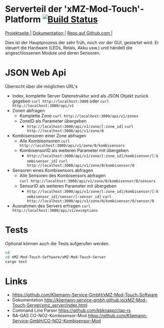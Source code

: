 # Serverteil der 'xMZ-Mod-Touch'-Platform [![Build Status](https://travis-ci.org/Kliemann-Service-GmbH/xMZ-Mod-Touch-Server.svg?branch=master)](https://travis-ci.org/Kliemann-Service-GmbH/xMZ-Mod-Touch-Server)

[Projektseite |][homepage]&nbsp;[Dokumentation |][doku]&nbsp;[Repo auf Github.com |][repo]

Dies ist der Hauptprozess der sehr früh, noch vor der GUI, gestartet wird.
Er steuert die Hardware (LEDs, Relais, Akku usw.) und händelt die angeschlossenen
Module und deren Sensoren.


# JSON Web Api
Übersicht über die möglichen URL's

* Index, komplette Server Datenstruktur wird als JSON Objekt zurück gegeben
    `curl http://localhost:3000`
    oder
    `curl http://localhost:3000/api/v1`
* Zonen abfragen
    * Komplette Zone
    `curl http://localhost:3000/api/v1/zones`
    * ZoneID als Parameter übergeben 
        * `http://localhost:3000/api/v1/zone/[:zone_id]`
        `curl http://localhost:3000/api/v1/zone/0`
* Kombisensoren einer Zone abfragen
    * Alle Kombisensoren
    `curl http://localhost:3000/api/v1/zone/0/kombisensors`
    * KombisensorID als weiteren Parameter mit übergeben
        * `http://localhost:3000/api/v1/zone/[:zone_id]/kombisensor/[:kombisensor_id]`
        `curl http://localhost:3000/api/v1/zone/0/kombisensor/0`
* Sensoren eines Kombisensors abfragen
    * Alle Sensoren des Kombisensors abfragen        
    `curl http://localhost:3000/api/v1/zone/0/kombisensor/0/sensors`
    * SensorID als weiteren Parameter mit übergeben
        * `http://localhost:3000/api/v1/zone/[:zone_id]/kombisensor/[:kombisensor_id]/sensor/[:sensor_id]`
        `curl http://localhost:3000/api/v1/zone/0/kombisensor/0/sensor/0`
* Ausnahmen des Servers erfragen
    `curl http://localhost:3000/api/v1/exceptions`


# Tests
Optional können auch die Tests aufgerufen werden.

```bash
cd
cd xMZ-Mod-Touch-Software/xMZ-Mod-Touch-Server
cargo test
```


# Links

* https://github.com/Kliemann-Service-GmbH/xMZ-Mod-Touch-Software
* Dokumentation http://kliemann-service-gmbh.github.io/xMZ-Mod-Touch-Server/xmz_server/index.html
* Command Line Parser https://github.com/kbknapp/clap-rs
* RA-GAS CO-NO2-Kombisensor-Mod https://github.com/Kliemann-Service-GmbH/CO-NO2-Kombisensor-Mod

[1]: https://github.com/Kliemann-Service-GmbH/xMZ-Mod-Touch-Software
[homepage]: http://kliemann-service-gmbh.github.io/xMZ-Mod-Touch-Server
[repo]: https://github.com/Kliemann-Service-GmbH/xMZ-Mod-Touch-Server
[doku]: http://kliemann-service-gmbh.github.io/xMZ-Mod-Touch-Server/xmz_server/index.html
